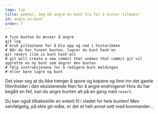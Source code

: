 ```yaml
---
tags: tip
title: pokker, Jeg må angre en bunt fra for 5 bunter tilbake! 
id: angre-en-bunt
order: 7
---
```


```git
# finn bunten du ønsker å angre
git log
# bruk piltastene for å bla opp og ned i historikken 
# Når du har funnet bunten, lagrer du bunt hash'en 
git revert [lim in bunt hash'en]
# git will create a new commit that undoes that commit git vil opprette en ny bunt som angrer den bunten
# følg instruksjonene for å redigere bunt meldingen 
# eller bare lagre og bunt
```

Det viser seg at du ikke trenger å spore og kopiere og lime inn det gamle filinnholdet i den eksisterende filen for å angre endringene! Hvis du har begått en feil, kan du angre bunten alt på en gang med `revert`. 

Du kan også tilbakestille en enkelt fil i stedet for hele bunten! Men selvfølgelig, på ekte git-måte, er det et helt annet sett med kommander...